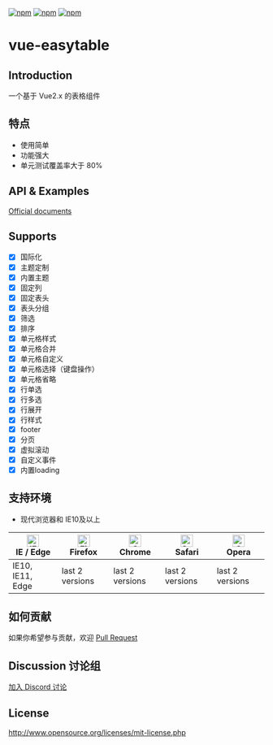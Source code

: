 [![npm](https://img.shields.io/badge/chat-on%20discord-7289da.svg)](https://discord.gg/gBm3k6r)
[![npm](https://img.shields.io/npm/v/vue-easytable.svg)](https://www.npmjs.com/package/vue-easytable)
[![npm](https://img.shields.io/npm/l/vue-easytable.svg?maxAge=2592000)](http://www.opensource.org/licenses/mit-license.php)

# vue-easytable

## Introduction
一个基于 Vue2.x 的表格组件
## 特点

- 使用简单
- 功能强大
- 单元测试覆盖率大于 80%

## API & Examples
[Official documents](http://doc.huangsw.com/vue-easytable)

## Supports

- [x] 国际化
- [x] 主题定制
- [x] 内置主题
- [x] 固定列
- [x] 固定表头
- [x] 表头分组
- [x] 筛选
- [x] 排序
- [x] 单元格样式
- [x] 单元格合并
- [x] 单元格自定义
- [x] 单元格选择（键盘操作）
- [x] 单元格省略
- [x] 行单选
- [x] 行多选
- [x] 行展开
- [x] 行样式
- [x] footer
- [x] 分页
- [x] 虚拟滚动
- [x] 自定义事件
- [x] 内置loading

## 支持环境

- 现代浏览器和 IE10及以上

| [<img src="https://raw.githubusercontent.com/alrra/browser-logos/master/src/edge/edge_48x48.png" alt="IE / Edge" width="24px" height="24px" />](http://godban.github.io/browsers-support-badges/)</br>IE / Edge | [<img src="https://raw.githubusercontent.com/alrra/browser-logos/master/src/firefox/firefox_48x48.png" alt="Firefox" width="24px" height="24px" />](http://godban.github.io/browsers-support-badges/)</br>Firefox | [<img src="https://raw.githubusercontent.com/alrra/browser-logos/master/src/chrome/chrome_48x48.png" alt="Chrome" width="24px" height="24px" />](http://godban.github.io/browsers-support-badges/)</br>Chrome | [<img src="https://raw.githubusercontent.com/alrra/browser-logos/master/src/safari/safari_48x48.png" alt="Safari" width="24px" height="24px" />](http://godban.github.io/browsers-support-badges/)</br>Safari | [<img src="https://raw.githubusercontent.com/alrra/browser-logos/master/src/opera/opera_48x48.png" alt="Opera" width="24px" height="24px" />](http://godban.github.io/browsers-support-badges/)</br>Opera | 
| --- | --- | --- | --- | --- | 
| IE10, IE11, Edge | last 2 versions | last 2 versions | last 2 versions | last 2 versions | 


## 如何贡献

如果你希望参与贡献，欢迎 [Pull Request](https://github.com/huangshuwei/vue-easytable/pulls)

## Discussion 讨论组	

[加入 Discord 讨论](https://discord.gg/gBm3k6r)

## License
http://www.opensource.org/licenses/mit-license.php





